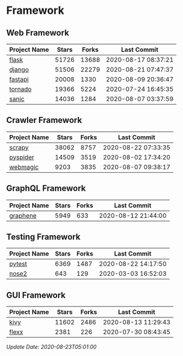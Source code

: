 # Framework

## Web Framework

| Project Name | Stars | Forks | Last Commit |
| ------------ | ----- | ----- | ----------- |
| [flask](https://github.com/pallets/flask) | 51726 | 13688 | 2020-08-17 08:37:21 |
| [django](https://github.com/django/django) | 51506 | 22279 | 2020-08-21 07:47:37 |
| [fastapi](https://github.com/tiangolo/fastapi) | 20008 | 1330 | 2020-08-09 20:36:47 |
| [tornado](https://github.com/tornadoweb/tornado) | 19366 | 5224 | 2020-07-24 16:45:35 |
| [sanic](https://github.com/huge-success/sanic) | 14036 | 1284 | 2020-08-07 03:37:59 |

## Crawler Framework

| Project Name | Stars | Forks | Last Commit |
| ------------ | ----- | ----- | ----------- |
| [scrapy](https://github.com/scrapy/scrapy) | 38062 | 8757 | 2020-08-22 07:33:35 |
| [pyspider](https://github.com/binux/pyspider) | 14509 | 3519 | 2020-08-02 17:34:20 |
| [webmagic](https://github.com/code4craft/webmagic) | 9203 | 3835 | 2020-08-07 09:38:17 |

## GraphQL Framework

| Project Name | Stars | Forks | Last Commit |
| ------------ | ----- | ----- | ----------- |
| [graphene](https://github.com/graphql-python/graphene) | 5949 | 633 | 2020-08-12 21:44:00 |

## Testing Framework

| Project Name | Stars | Forks | Last Commit |
| ------------ | ----- | ----- | ----------- |
| [pytest](https://github.com/pytest-dev/pytest) | 6369 | 1487 | 2020-08-22 14:17:50 |
| [nose2](https://github.com/nose-devs/nose2) | 643 | 129 | 2020-03-03 16:52:03 |

## GUI Framework

| Project Name | Stars | Forks | Last Commit |
| ------------ | ----- | ----- | ----------- |
| [kivy](https://github.com/kivy/kivy) | 11602 | 2486 | 2020-08-13 11:29:43 |
| [flexx](https://github.com/flexxui/flexx) | 2381 | 226 | 2020-07-30 08:43:45 |

*Update Date: 2020-08-23T05:01:00*